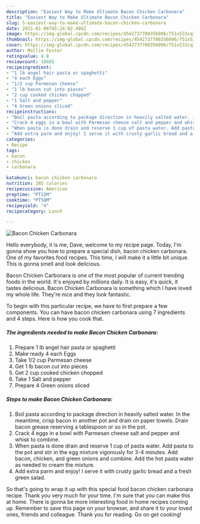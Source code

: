 ```yaml
---
description: "Easiest Way to Make Ultimate Bacon Chicken Carbonara"
title: "Easiest Way to Make Ultimate Bacon Chicken Carbonara"
slug: 5-easiest-way-to-make-ultimate-bacon-chicken-carbonara
date: 2021-01-06T05:24:02.486Z
image: https://img-global.cpcdn.com/recipes/4542737700356096/751x532cq70/bacon-chicken-carbonara-recipe-main-photo.jpg
thumbnail: https://img-global.cpcdn.com/recipes/4542737700356096/751x532cq70/bacon-chicken-carbonara-recipe-main-photo.jpg
cover: https://img-global.cpcdn.com/recipes/4542737700356096/751x532cq70/bacon-chicken-carbonara-recipe-main-photo.jpg
author: Mollie Foster
ratingvalue: 4.8
reviewcount: 18685
recipeingredient:
- "1 lb angel hair pasta or spaghetti"
- "4 each Eggs"
- "1/2 cup Parmesan cheese"
- "1 lb bacon cut into pieces"
- "2 cup cooked chicken chopped"
- "1 Salt and pepper"
- "4 Green onions sliced"
recipeinstructions:
- "Boil pasta according to package direction in heavily salted water. In the meantime, crisp bacon in another pot and drain on paper towels. Drain bacon grease reserving a tablespoon or so in the pot."
- "Crack 4 eggs in a bowl with Parmesan cheese salt and pepper and whisk to combine."
- "When pasta is done drain and reserve 1 cup of pasta water. Add pasta to the pot and stir in the egg mixture vigorously for 3-4 minutes. Add bacon, chicken, and green onions and combine. Add the hot pasta water as needed to cream the mixture."
- "Add extra parm and enjoy! I serve it with crusty garlic bread and a fresh green salad."
categories:
- Recipe
tags:
- bacon
- chicken
- carbonara

katakunci: bacon chicken carbonara 
nutrition: 285 calories
recipecuisine: American
preptime: "PT15M"
cooktime: "PT58M"
recipeyield: "4"
recipecategory: Lunch

---
```



![Bacon Chicken Carbonara](https://img-global.cpcdn.com/recipes/4542737700356096/751x532cq70/bacon-chicken-carbonara-recipe-main-photo.jpg)

Hello everybody, it is me, Dave, welcome to my recipe page. Today, I'm gonna show you how to prepare a special dish, bacon chicken carbonara. One of my favorites food recipes. This time, I will make it a little bit unique. This is gonna smell and look delicious.

Bacon Chicken Carbonara is one of the most popular of current trending foods in the world. It's enjoyed by millions daily. It is easy, it's quick, it tastes delicious. Bacon Chicken Carbonara is something which I have loved my whole life. They're nice and they look fantastic.




To begin with this particular recipe, we have to first prepare a few components. You can have bacon chicken carbonara using 7 ingredients and 4 steps. Here is how you cook that.

<!--inarticleads1-->

##### The ingredients needed to make Bacon Chicken Carbonara:

1. Prepare 1 lb angel hair pasta or spaghetti
1. Make ready 4 each Eggs
1. Take 1/2 cup Parmesan cheese
1. Get 1 lb bacon cut into pieces
1. Get 2 cup cooked chicken chopped
1. Take 1 Salt and pepper
1. Prepare 4 Green onions sliced




<!--inarticleads2-->

##### Steps to make Bacon Chicken Carbonara:

1. Boil pasta according to package direction in heavily salted water. In the meantime, crisp bacon in another pot and drain on paper towels. Drain bacon grease reserving a tablespoon or so in the pot.
1. Crack 4 eggs in a bowl with Parmesan cheese salt and pepper and whisk to combine.
1. When pasta is done drain and reserve 1 cup of pasta water. Add pasta to the pot and stir in the egg mixture vigorously for 3-4 minutes. Add bacon, chicken, and green onions and combine. Add the hot pasta water as needed to cream the mixture.
1. Add extra parm and enjoy! I serve it with crusty garlic bread and a fresh green salad.




So that's going to wrap it up with this special food bacon chicken carbonara recipe. Thank you very much for your time. I'm sure that you can make this at home. There is gonna be more interesting food in home recipes coming up. Remember to save this page on your browser, and share it to your loved ones, friends and colleague. Thank you for reading. Go on get cooking!
